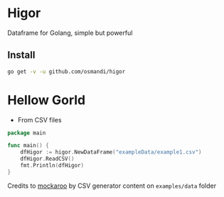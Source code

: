 # Higor

Dataframe for Golang, simple but powerful

## Install

```Bash
go get -v -u github.com/osmandi/higor
```

# Hellow Gorld

- From CSV files

```Go
package main

func main() {
    dfHigor := higor.NewDataFrame("exampleData/example1.csv")
    dfHigor.ReadCSV()
    fmt.Println(dfHigor)
}
```

Credits to [mockaroo](https://www.mockaroo.com/) by CSV generator content on `examples/data` folder
